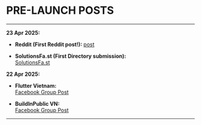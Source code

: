 # PRE-LAUNCH POSTS

---

**23 Apr 2025:**

- **Reddit (First Reddit post!):**  [post](https://www.reddit.com/r/SideProject/comments/1k5um9p/introducing_demo_version_of_clock_vibes/?utm_source=share&utm_medium=web3x&utm_name=web3xcss&utm_term=1&utm_content=share_button)

- **SolutionsFa.st (First Directory submission):**  
  [SolutionsFa.st](https://www.solutionsfa.st/products#:~:text=Price-,Clock%20Vibes,-14.99)

**22 Apr 2025:**

- **Flutter Vietnam:**  
  [Facebook Group Post](https://www.facebook.com/groups/269597763576669/?multi_permalinks=1901675577035538)

- **BuildInPublic VN:**  
  [Facebook Group Post](https://www.facebook.com/groups/indiehackervn/posts/1843336296453934/)

---

